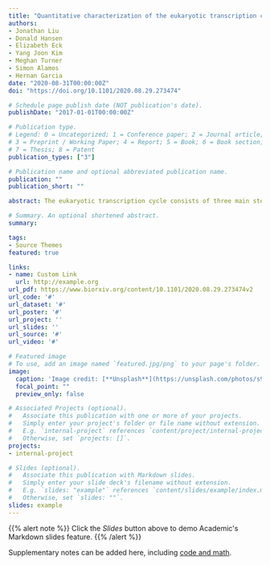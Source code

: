 ```yaml
---
title: "Quantitative characterization of the eukaryotic transcription cycle using live imaging and statistical inference"
authors:
- Jonathan Liu
- Donald Hansen
- Elizabeth Eck
- Yang Joon Kim
- Meghan Turner
- Simon Alamos
- Hernan Garcia
date: "2020-08-31T00:00:00Z"
doi: "https://doi.org/10.1101/2020.08.29.273474"

# Schedule page publish date (NOT publication's date).
publishDate: "2017-01-01T00:00:00Z"

# Publication type.
# Legend: 0 = Uncategorized; 1 = Conference paper; 2 = Journal article;
# 3 = Preprint / Working Paper; 4 = Report; 5 = Book; 6 = Book section;
# 7 = Thesis; 8 = Patent
publication_types: ["3"]

# Publication name and optional abbreviated publication name.
publication: ""
publication_short: ""

abstract: The eukaryotic transcription cycle consists of three main steps: initiation, elongation, and cleavage of the nascent RNA transcript. Although each of these steps can be regulated as well as coupled with each other, their in vivo dissection has remained challenging because available experimental readouts lack sufficient spatiotemporal resolution to separate the contributions from each of these steps. Here, we describe a novel computational technique to simultaneously infer the effective parameters of the transcription cycle in real time and at the single-cell level using a two-color MS2/PP7 reporter gene and the developing fruit fly embryo as a case study. Our method enables detailed investigations into cell-to-cell variability in transcription-cycle parameters with high precision. These measurements, combined with theoretical modeling, reveal a significant variability in the elongation rate of individual RNA polymerase molecules. We further illustrate the power of this technique by uncovering a novel mechanistic connection between RNA polymerase density and nascent RNA cleavage efficiency. Thus, our approach makes it possible to shed light on the regulatory mechanisms in play during each step of the transcription cycle in individual, living cells at high spatiotemporal resolution.

# Summary. An optional shortened abstract.
summary: 

tags:
- Source Themes
featured: true

links:
- name: Custom Link
  url: http://example.org
url_pdf: https://www.biorxiv.org/content/10.1101/2020.08.29.273474v2
url_code: '#'
url_dataset: '#'
url_poster: '#'
url_project: ''
url_slides: ''
url_source: '#'
url_video: '#'

# Featured image
# To use, add an image named `featured.jpg/png` to your page's folder. 
image:
  caption: 'Image credit: [**Unsplash**](https://unsplash.com/photos/s9CC2SKySJM)'
  focal_point: ""
  preview_only: false

# Associated Projects (optional).
#   Associate this publication with one or more of your projects.
#   Simply enter your project's folder or file name without extension.
#   E.g. `internal-project` references `content/project/internal-project/index.md`.
#   Otherwise, set `projects: []`.
projects:
- internal-project

# Slides (optional).
#   Associate this publication with Markdown slides.
#   Simply enter your slide deck's filename without extension.
#   E.g. `slides: "example"` references `content/slides/example/index.md`.
#   Otherwise, set `slides: ""`.
slides: example
---
```


{{% alert note %}}
Click the *Slides* button above to demo Academic's Markdown slides feature.
{{% /alert %}}

Supplementary notes can be added here, including [code and math](https://sourcethemes.com/academic/docs/writing-markdown-latex/).
